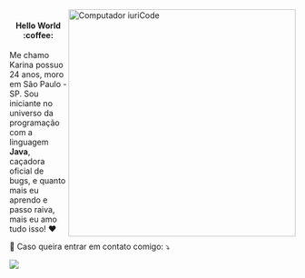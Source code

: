<img src="https://raw.githubusercontent.com/MicaelliMedeiros/micaellimedeiros/master/image/computer-illustration.png" min-width="400px" max-width="400px" width="400px" align="right" alt="Computador iuriCode">

<div align="center">
<h4 align="center">Hello World :coffee: </h4>
</div>

<p align="left"> 
  Me chamo Karina possuo 24 anos, moro em São Paulo -SP.
  Sou iniciante no universo da programação com a linguagem <strong> Java</strong>, caçadora oficial de bugs, e quanto mais eu aprendo e passo raiva, mais eu amo tudo isso! ❤ 
  </p>





<p align="left">
  💌 Caso queira entrar em contato comigo: ⤵️
</p>

<p align="left">
 
   <a href="#" alt="Linkedin">
  <img src="https://img.shields.io/badge/-Linkedin-0e76a8?style=flat-square&logo=Linkedin&logoColor=white&link=https://br.linkedin.com/in/karinadcarrara?trk=people-guest_people_search-card" /></a>


